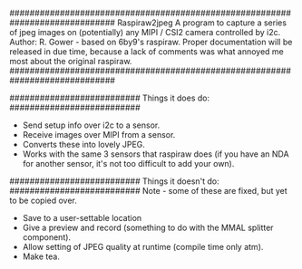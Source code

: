 #############################################################################
Raspiraw2jpeg
A program to capture a series of jpeg images on (potentially) any MIPI / CSI2 
camera controlled by i2c.
Author: R. Gower - based on 6by9's raspiraw.
Proper documentation will be released in due time, because a lack of comments
was what annoyed me most about the original raspiraw.
#############################################################################

##########################
Things it does do:
##########################
* Send setup info over i2c to a sensor.
* Receive images over MIPI from a sensor.
* Converts these into lovely JPEG.
* Works with the same 3 sensors that raspiraw does (if you have an NDA for another 
  sensor, it's not too difficult to add your own).

##########################
Things it doesn't do:
##########################
Note - some of these are fixed, but yet to be copied over.
* Save to a user-settable location
* Give a preview and record (something to do with the MMAL splitter component).
* Allow setting of JPEG quality at runtime (compile time only atm).
* Make tea.


